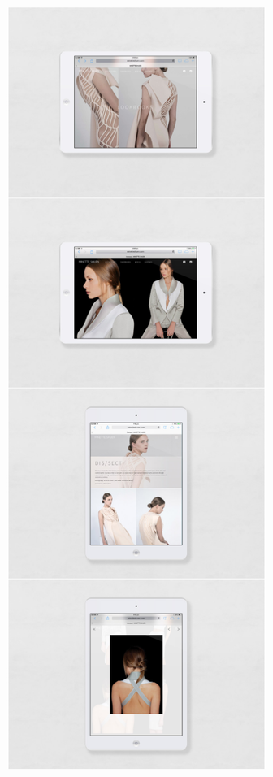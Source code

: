 <img src="img/ms/1.jpg"/>
<img src="img/ms/2.jpg"/>
<img src="img/ms/3.jpg"/>
<img src="img/ms/4.jpg"/>